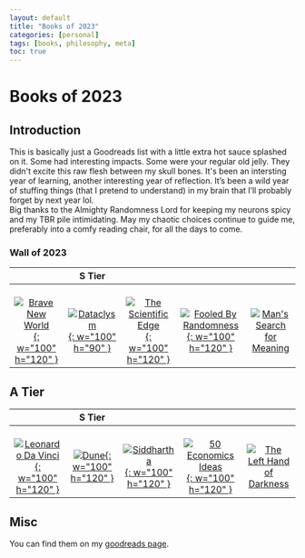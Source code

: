 ```yaml
---
layout: default
title: "Books of 2023"
categories: [personal]
tags: [books, philosophy, meta]
toc: true
---
```

# Books of 2023

## Introduction

This is basically just a Goodreads list with a little extra hot sauce splashed on it.
Some had interesting impacts. Some were your regular old jelly. They didn't excite this raw flesh between my skull bones. It's been an intersting year of learning, another interesting year of reflection. It’s been a wild year of stuffing things (that I pretend to understand) in my brain that I’ll probably forget by next year lol. <br>
Big thanks to the Almighty Randomness Lord for keeping my neurons spicy and my TBR pile intimidating. May my chaotic choices continue to guide me, preferably into a comfy reading chair, for all the days to come.

### Wall of 2023


|                                                                                         |                                   S Tier                                   |                                                                                         |                                                                                         |                                                                                         |
| :-------------------------------------------------------------------------------------: | :----------------------------------------------------------------------: | :-------------------------------------------------------------------------------------: | :-------------------------------------------------------------------------------------: | :-------------------------------------------------------------------------------------: |
| <br>[![Brave New World](https://m.media-amazon.com/images/I/91D4YvdC0dL._AC_UF1000,1000_QL80_.jpg){: w="100" h="120" }](https://www.amazon.com/Brave-New-World-Aldous-Huxley/dp/0060850523) | <br>[![Dataclysm](https://m.media-amazon.com/images/I/51xralhXB1L._AC_UF1000,1000_QL80_.jpg){: w="100" h="90" }](https://www.amazon.com/Dataclysm-Identity-What-Internet-Knows/dp/0385347391) | <br>[![The Scientific Edge](https://m.media-amazon.com/images/I/51A6MM7QThL._AC_UF1000,1000_QL80_.jpg){: w="100" h="120" }](https://www.amazon.com/Scientific-Edge-Kota-Harinarayana/dp/8173714563) | <br>[![Fooled By Randomness](https://rukminim2.flixcart.com/image/850/1000/kiyw9e80-0/book/m/g/z/fooled-by-randomness-original-imafyn6gtjpzaz6n.jpeg?q=90){: w="100" h="120" }](https://www.amazon.com/Fooled-Randomness-Hidden-Chance-Life/dp/0812975219) | <br>[![Man's Search for Meaning](https://m.media-amazon.com/images/I/61157LApbuL.jpg)](https://www.amazon.com/Mans-Search-Meaning-Viktor-Frankl/dp/0807014273) | <br>[![Thinking, Fast and Slow](https://m.media-amazon.com/images/I/71f6DceqZAL._AC_UF1000,1000_QL80_.jpg)](https://www.amazon.com/Thinking-Fast-Slow-Daniel-Kahneman/dp/0374533555) |



## A Tier

|                                                                                         |                                   S Tier                                   |                                                                                         |                                                                                         |                                                                                         |
| :-------------------------------------------------------------------------------------: | :----------------------------------------------------------------------: | :-------------------------------------------------------------------------------------: | :-------------------------------------------------------------------------------------: | :-------------------------------------------------------------------------------------: |
| <br>[![Leonardo Da Vinci](https://m.media-amazon.com/images/I/91Ey0+6N-LL._AC_UF1000,1000_QL80_.jpg){: w="100" h="120" }](https://www.amazon.com/Leonardo-Vinci-Walter-Isaacson/dp/1501139150) | <br>[![Dune](https://rukminim2.flixcart.com/image/850/1000/k6l2vm80/book/1/9/6/dune-original-imafj5fvhd34ymku.jpeg?q=20&crop=false){: w="100" h="120" }](https://www.amazon.com/Dune-Frank-Herbert/dp/0441172717) | <br>[![Siddhartha](https://m.media-amazon.com/images/I/61urry+xagL._AC_UF1000,1000_QL80_.jpg){: w="100" h="120" }](https://www.amazon.com/Siddhartha-Herman-Hesse/dp/1774267543) | <br>[![50 Economics Ideas](https://m.media-amazon.com/images/I/61LiDUSBh0L._AC_UF1000,1000_QL80_.jpg){: w="100" h="120" }](https://www.amazon.com/Economics-Ideas-Really-Need-Know/dp/1780875851) | <br>[![The Left Hand of Darkness](https://m.media-amazon.com/images/I/71YEAnV8XTL._AC_UF1000,1000_QL80_.jpg)](https://www.amazon.com/Left-Hand-Darkness-Ursula-Guin/dp/0441478123) |

## Misc


You can find them on my [goodreads page](https://www.goodreads.com/user/show/165878015-sanath).
